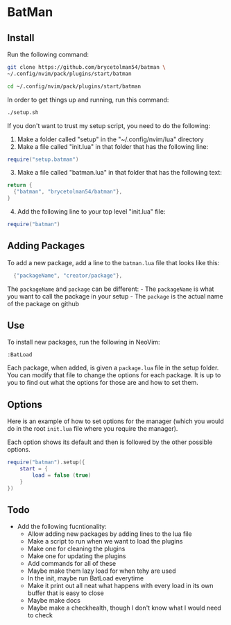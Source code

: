# BatMan

## Install

Run the following command:

```sh
git clone https://github.com/brycetolman54/batman \
~/.config/nvim/pack/plugins/start/batman

cd ~/.config/nvim/pack/plugins/start/batman
```

In order to get things up and running, run this command:

```sh
./setup.sh
```

If you don't want to trust my setup script, you need to do the following:

1. Make a folder called "setup" in the "~/.config/nvim/lua" directory
2. Make a file called "init.lua" in that folder that has the following line:

```lua
require("setup.batman")
```

3. Make a file called "batman.lua" in that folder that has the following text:

```lua
return {
  {"batman", "brycetolman54/batman"},
}
```

4. Add the following line to your top level "init.lua" file:
```lua
require("batman")
```

## Adding Packages

To add a new package, add a line to the `batman.lua` file that looks like this:

```lua
  {"packageName", "creator/package"},
```

The `packageName` and `package` can be different:
    - The `packageName` is what you want to call the package in your setup
    - The `package` is the actual name of the package on github

## Use

To install new packages, run  the following in NeoVim:

```vim
:BatLoad
```

Each package, when added, is given a `package.lua` file in the setup folder. You can modify that file to change the options for each package. It is up
to you to find out what the options for those are and how to set them.

## Options

Here is an example of how to set options for the manager (which you would do in the root `init.lua` file where you require the manager).

Each option shows its default and then is followed by the other possible options.

```lua
require("batman").setup({
    start = {
        load = false (true)
    }
})
```

## Todo

- Add the following fucntionality:
    - Allow adding new packages by adding lines to the lua file
    - Make a script to run when we want to load the plugins
    - Make one for cleaning the plugins
    - Make one for updating the plugins
    - Add commands for all of these
    - Maybe make them lazy load for when tehy are used
    - In the init, maybe run BatLoad everytime
    - Make it print out all neat what happens with every load in its own buffer that is easy to close
    - Maybe make docs
    - Maybe make a checkhealth, though I don't know what I would need to check
